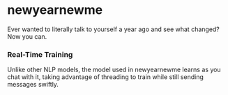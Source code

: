 # newyearnewme
Ever wanted to literally talk to yourself a year ago and see what changed? Now you can. 

### Real-Time Training

Unlike other NLP models, the model used in newyearnewme learns as you chat with it, taking advantage of threading to train while still sending messages swiftly.
